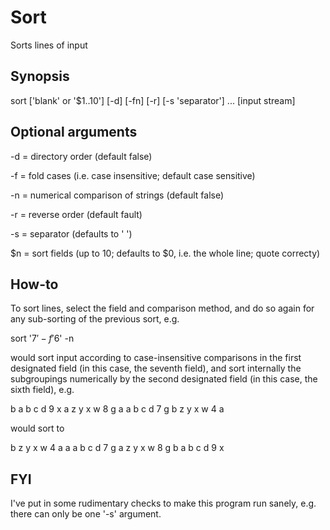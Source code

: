 Sort
====

Sorts lines of input

Synopsis
--------

sort ['blank' or '$1..10'] [-d] [-fn] [-r] [-s 'separator'] ... [input stream]

Optional arguments
------------------

-d = directory order (default false)

-f = fold cases (i.e. case insensitive; default case sensitive)

-n = numerical comparison of strings (default false)

-r = reverse order (default fault)

-s = separator (defaults to ' ')

$n = sort fields (up to 10; defaults to $0, i.e. the whole line; quote correcty)

How-to
------

To sort lines, select the field and comparison method, and do so again for any sub-sorting of the previous sort, e.g.

sort '$7' -f '$6' -n

would sort input according to case-insensitive comparisons in the first designated field (in this case, the seventh field), and sort internally the subgroupings numerically by the second designated field (in this case, the sixth field), e.g.

b a b c d 9 x
a z y x w 8 g
a a b c d 7 g
b z y x w 4 a

would sort to

b z y x w 4 a
a a b c d 7 g
a z y x w 8 g
b a b c d 9 x

FYI
---

I've put in some rudimentary checks to make this program run sanely, e.g. there can only be one '-s' argument.
